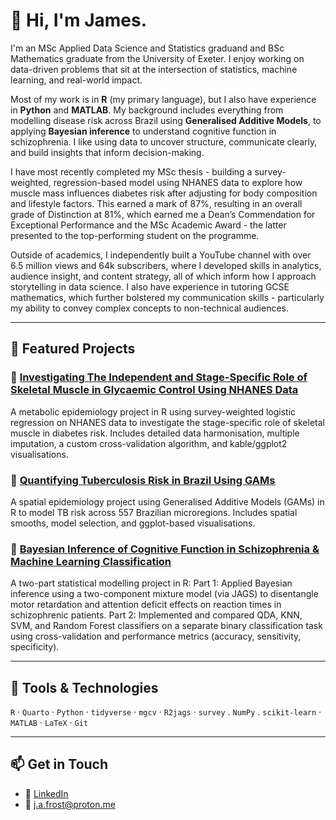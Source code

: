 # 👋 Hi, I'm James.

I'm an MSc Applied Data Science and Statistics graduand and BSc Mathematics graduate from the University of Exeter. I enjoy working on data-driven problems that sit at the intersection of statistics, machine learning, and real-world impact.

Most of my work is in **R** (my primary language), but I also have experience in **Python** and **MATLAB**. My background includes everything from modelling disease risk across Brazil using **Generalised Additive Models**, to applying **Bayesian inference** to understand cognitive function in schizophrenia. I like using data to uncover structure, communicate clearly, and build insights that inform decision-making.

I have most recently completed my MSc thesis - building a survey-weighted, regression-based model using NHANES data to explore how muscle mass influences diabetes risk after adjusting for body composition and lifestyle factors. This earned a mark of 87%, resulting in an overall grade of Distinction at 81%, which earned me a Dean’s Commendation for Exceptional Performance and the MSc Academic Award - the latter presented to the top-performing student on the programme.

Outside of academics, I independently built a YouTube channel with over 6.5 million views and 64k subscribers, where I developed skills in analytics, audience insight, and content strategy, all of which inform how I approach storytelling in data science. I also have experience in tutoring GCSE mathematics, which further bolstered my communication skills - particularly my ability to convey complex concepts to non-technical audiences.

---

## 🔬 Featured Projects

### 💪 [Investigating The Independent and Stage-Specific Role of Skeletal Muscle in Glycaemic Control Using NHANES Data](https://github.com/frostbyte-ds/Thesis-Repo)

A metabolic epidemiology project in R using survey-weighted logistic regression on NHANES data to investigate the stage-specific role of skeletal muscle in diabetes risk. Includes detailed data harmonisation, multiple imputation, a custom cross-validation algorithm, and kable/ggplot2 visualisations.

### 🧪 [Quantifying Tuberculosis Risk in Brazil Using GAMs](https://github.com/frostbyte-ds/tb-gam-brazil)
A spatial epidemiology project using Generalised Additive Models (GAMs) in R to model TB risk across 557 Brazilian microregions. Includes spatial smooths, model selection, and ggplot-based visualisations.

### 🧠 [Bayesian Inference of Cognitive Function in Schizophrenia & Machine Learning Classification](https://github.com/frostbyte-ds/bayesian-and-classification)
A two-part statistical modelling project in R:
Part 1: Applied Bayesian inference using a two-component mixture model (via JAGS) to disentangle motor retardation and attention deficit effects on reaction times in schizophrenic patients.
Part 2: Implemented and compared QDA, KNN, SVM, and Random Forest classifiers on a separate binary classification task using cross-validation and performance metrics (accuracy, sensitivity, specificity).

---

## 🧰 Tools & Technologies
`R` · `Quarto` · `Python` · `tidyverse` · `mgcv` · `R2jags` · `survey` . `NumPy` . `scikit-learn` · `MATLAB` · `LaTeX` · `Git`

---

## 📫 Get in Touch
- 🔗 [LinkedIn](https://www.linkedin.com/in/james-frost-4a0b72324/)
- 📧 j.a.frost@proton.me

